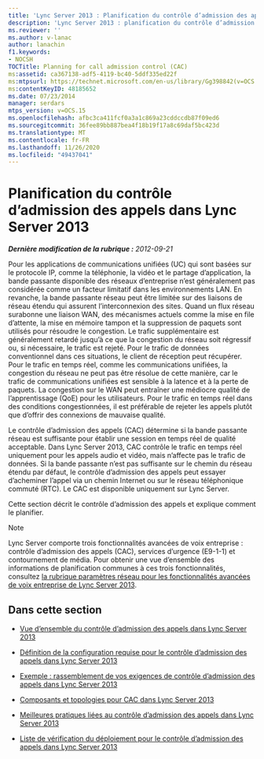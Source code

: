 ```yaml
---
title: 'Lync Server 2013 : Planification du contrôle d’admission des appels'
description: 'Lync Server 2013 : planification du contrôle d’admission des appels.'
ms.reviewer: ''
ms.author: v-lanac
author: lanachin
f1.keywords:
- NOCSH
TOCTitle: Planning for call admission control (CAC)
ms:assetid: ca367138-adf5-4119-bc40-5ddf335ed22f
ms:mtpsurl: https://technet.microsoft.com/en-us/library/Gg398842(v=OCS.15)
ms:contentKeyID: 48185652
ms.date: 07/23/2014
manager: serdars
mtps_version: v=OCS.15
ms.openlocfilehash: afbc3ca411fcf0a3a1c869a23cddccdb87f09ed6
ms.sourcegitcommit: 36fee89bb887bea4f18b19f17a8c69daf5bc423d
ms.translationtype: MT
ms.contentlocale: fr-FR
ms.lasthandoff: 11/26/2020
ms.locfileid: "49437041"
---
```

# <a name="planning-for-call-admission-control-in-lync-server-2013"></a>Planification du contrôle d’admission des appels dans Lync Server 2013

<div data-xmlns="http://www.w3.org/1999/xhtml">

<div class="topic" data-xmlns="http://www.w3.org/1999/xhtml" data-msxsl="urn:schemas-microsoft-com:xslt" data-cs="https://msdn.microsoft.com/">

<div data-asp="https://msdn2.microsoft.com/asp">



</div>

<div id="mainSection">

<div id="mainBody">

<span> </span>

_**Dernière modification de la rubrique :** 2012-09-21_

Pour les applications de communications unifiées (UC) qui sont basées sur le protocole IP, comme la téléphonie, la vidéo et le partage d’application, la bande passante disponible des réseaux d’entreprise n’est généralement pas considérée comme un facteur limitatif dans les environnements LAN. En revanche, la bande passante réseau peut être limitée sur des liaisons de réseau étendu qui assurent l’interconnexion des sites. Quand un flux réseau surabonne une liaison WAN, des mécanismes actuels comme la mise en file d’attente, la mise en mémoire tampon et la suppression de paquets sont utilisés pour résoudre le congestion. Le trafic supplémentaire est généralement retardé jusqu’à ce que la congestion du réseau soit régressif ou, si nécessaire, le trafic est rejeté. Pour le trafic de données conventionnel dans ces situations, le client de réception peut récupérer. Pour le trafic en temps réel, comme les communications unifiées, la congestion du réseau ne peut pas être résolue de cette manière, car le trafic de communications unifiées est sensible à la latence et à la perte de paquets. La congestion sur le WAN peut entraîner une médiocre qualité de l’apprentissage (QoE) pour les utilisateurs. Pour le trafic en temps réel dans des conditions congestionnées, il est préférable de rejeter les appels plutôt que d’offrir des connexions de mauvaise qualité.

Le contrôle d’admission des appels (CAC) détermine si la bande passante réseau est suffisante pour établir une session en temps réel de qualité acceptable. Dans Lync Server 2013, CAC contrôle le trafic en temps réel uniquement pour les appels audio et vidéo, mais n’affecte pas le trafic de données. Si la bande passante n’est pas suffisante sur le chemin du réseau étendu par défaut, le contrôle d’admission des appels peut essayer d’acheminer l’appel via un chemin Internet ou sur le réseau téléphonique commuté (RTC). Le CAC est disponible uniquement sur Lync Server.

Cette section décrit le contrôle d’admission des appels et explique comment le planifier.

<div>


> [!NOTE]  
> Lync Server comporte trois fonctionnalités avancées de voix entreprise : contrôle d’admission des appels (CAC), services d’urgence (E9-1-1) et contournement de média. Pour obtenir une vue d’ensemble des informations de planification communes à ces trois fonctionnalités, consultez <A href="lync-server-2013-network-settings-for-the-advanced-enterprise-voice-features.md">la rubrique paramètres réseau pour les fonctionnalités avancées de voix entreprise de Lync Server 2013</A>.



</div>

<div>

## <a name="in-this-section"></a>Dans cette section

  - [Vue d’ensemble du contrôle d’admission des appels dans Lync Server 2013](lync-server-2013-overview-of-call-admission-control.md)

  - [Définition de la configuration requise pour le contrôle d’admission des appels dans Lync Server 2013](lync-server-2013-defining-your-requirements-for-call-admission-control.md)

  - [Exemple : rassemblement de vos exigences de contrôle d’admission des appels dans Lync Server 2013](lync-server-2013-example-of-gathering-your-requirements-for-call-admission-control.md)

  - [Composants et topologies pour CAC dans Lync Server 2013](lync-server-2013-components-and-topologies-for-cac.md)

  - [Meilleures pratiques liées au contrôle d’admission des appels dans Lync Server 2013](lync-server-2013-best-practices-for-call-admission-control.md)

  - [Liste de vérification du déploiement pour le contrôle d’admission des appels dans Lync Server 2013](lync-server-2013-deployment-checklist-for-call-admission-control.md)

</div>

</div>

<span> </span>

</div>

</div>

</div>

